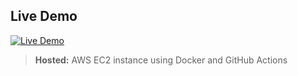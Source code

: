 ## Live Demo

[![Live Demo](https://img.shields.io/badge/Live%20Demo-CLICK%20HERE-blue)](https://tinyurl.com/TemplateEditor)
> **Hosted:** AWS EC2 instance using Docker and GitHub Actions    